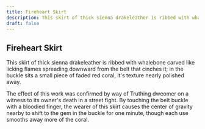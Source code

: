 ```yaml
---
title: Fireheart Skirt
description: This skirt of thick sienna drakeleather is ribbed with whalebone carved like licking flames...
draft: false
---
```


## Fireheart Skirt

This skirt of thick sienna drakeleather is ribbed with whalebone carved like licking flames
spreading downward from the belt that cinches it; in the buckle sits a small piece of faded red
coral, it's texture nearly polished away.

The effect of this work was confirmed by way of Truthing dweomer on a witness to its owner's
death in a street fight. By touching the belt buckle with a bloodied finger, the wearer of this
skirt causes the center of gravity nearby to shift to the gem in the buckle for one minute,
though each use smooths away more of the coral.
